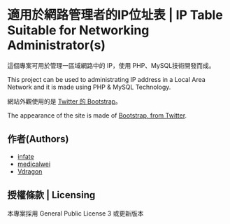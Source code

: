 適用於網路管理者的IP位址表 | IP Table Suitable for Networking Administrator(s)
==========

這個專案可用於管理一區域網路中的 IP，使用 PHP、MySQL技術開發而成。

This project can be used to administrating IP address in a Local Area Network and it is made using PHP & MySQL Technology.

網站外觀使用的是 [Twitter 的 Bootstrap](http://twitter.github.com/bootstrap)。

The appearance of the site is made of [Bootstrap, from Twitter](http://twitter.github.com/bootstrap).

作者(Authors)
----
* [infate](http://github.com/infate)
* [medicalwei](http://github.com/medicalwei)
* [Vdragon](http://github.com/Vdragon)

授權條款 | Licensing
----
本專案採用 General Public License 3 或更新版本